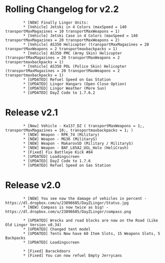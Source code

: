 Rolling Changelog for v2.2
==========
			* [NEW] Finally Lingor Units:
			* [Vehicle] Jetski in 4 Colors (maxSpeed = 140 transportMaxMagazines = 10 transportMaxWeapons = 1)
			* [Vehicle] Jetski Case in 4 Colors (maxSpeed = 140 transportMaxMagazines = 20 transportMaxWeapons = 2)
			* [Vehicle] AS350 Helicopter (transportMaxMagazines = 20 transportMaxWeapons = 2 transportmaxbackpacks = 1)
			* [Vehicle] AS350 PMC (Army Skin) Helicopter (transportMaxMagazines = 20 transportMaxWeapons = 2 transportmaxbackpacks = 1)
			* [Vehicle] AS350 POL (Police Skin) Helicopter (transportMaxMagazines = 20 transportMaxWeapons = 2 transportmaxbackpacks = 1)
			* [UPDATED] Refuel Speed on Gas Station
			* [UPDATED] Lingor Hangars (Open Close Option)
			* [UPDATED] Lingor Weather (More Sun)
			* [UPDATED] DayZ Code to 1.7.6.2



Release v2.1
==========
			
			* [New] Vehicle - Ka137_DZ ( transportMaxWeapons = 1;, transportMaxMagazines = 10;, transportmaxbackpacks = 1; )
			* [NEW] Weapon - RPK_74 (Military)
			* [NEW] Weapon - MG36 (MilitaryS)
			* [NEW] Weapon - MakarovSD (Military / MilitaryS)
			* [NEW] Weapon - BAF_L85A2_UGL_Holo (HeliCrash)
			* [Fixed] Fix Battleye Kick #84
			* [UPDATED] Loadingscreen
			* [UPDATED] DayZ Code to 1.7.6
			* [UPDATED] Refuel Speed on Gas Station


Release v2.0
==========

			* [NEW] You see now the damage of vehicles in percent - https://dl.dropbox.com/u/23896685/DayZLingor/Status.jpg
			* [NEW] Compass is now twice as big! - https://dl.dropbox.com/u/23896685/DayZLingor/compass.png
			
			* [UPDATED] Wrecks and road blocks are now on the Road (Like Old Lingor Version v0.34)
			* [UPDATED] Changed tent model
			* [UPDATED] Tents Now have 60 Item Slots, 15 Weapons Slots, 5 Backpacks
			* [UPDATED] Loadingscreen

			* [Fixed] Barackdoors
			* [Fixed] You can now refuel Empty Jerrycans